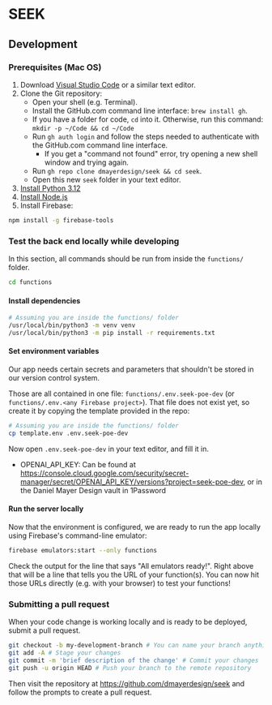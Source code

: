 # SEEK

## Development

### Prerequisites (Mac OS)

1. Download [Visual Studio Code](https://code.visualstudio.com/download) or a similar text editor.
2. Clone the Git repository:
    - Open your shell (e.g. Terminal).
    - Install the GitHub.com command line interface: `brew install gh`.
    - If you have a folder for code, `cd` into it. Otherwise, run this command: `mkdir -p ~/Code && cd ~/Code`
    - Run `gh auth login` and follow the steps needed to authenticate with the GitHub.com command line interface.
        - If you get a "command not found" error, try opening a new shell window and trying again.
    - Run `gh repo clone dmayerdesign/seek && cd seek`.
    - Open this new `seek` folder in your text editor.
3. [Install Python 3.12](https://www.python.org/downloads/)
4. [Install Node.js](https://nodejs.org/en)
5. Install Firebase:

```sh
npm install -g firebase-tools
```

### Test the back end locally while developing

In this section, all commands should be run from inside the `functions/` folder.

```sh
cd functions
```

#### Install dependencies

```sh
# Assuming you are inside the functions/ folder
/usr/local/bin/python3 -m venv venv
/usr/local/bin/python3 -m pip install -r requirements.txt
```

#### Set environment variables

Our app needs certain secrets and parameters that shouldn't be stored in our version control system.

Those are all contained in one file: `functions/.env.seek-poe-dev` (or `functions/.env.<any Firebase project>`). That file does not exist yet, so create it by copying the template provided in the repo:

```sh
# Assuming you are inside the functions/ folder
cp template.env .env.seek-poe-dev
```

Now open `.env.seek-poe-dev` in your text editor, and fill it in.

- OPENAI_API_KEY: Can be found at https://console.cloud.google.com/security/secret-manager/secret/OPENAI_API_KEY/versions?project=seek-poe-dev, or in the Daniel Mayer Design vault in 1Password

#### Run the server locally

Now that the environment is configured, we are ready to run the app locally using Firebase's command-line emulator:

```sh
firebase emulators:start --only functions
```

Check the output for the line that says "All emulators ready!". Right above that will be a line that tells you the URL of your function(s). You can now hit those URLs directly (e.g. with your browser) to test your functions!

### Submitting a pull request

When your code change is working locally and is ready to be deployed, submit a pull request.

```sh
git checkout -b my-development-branch # You can name your branch anything you want
git add -A # Stage your changes
git commit -m 'brief description of the change' # Commit your changes
git push -u origin HEAD # Push your branch to the remote repository
```

Then visit the repository at https://github.com/dmayerdesign/seek and follow the prompts to create a pull request.
